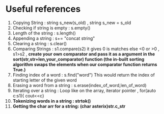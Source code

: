 # Useful references
1. Copying String : string s_new(s_old) , string s_new = s_old
2. Checking if string is empty : s.empty()
3. Length of the string : s.length()
4. Appending a string : s+= "concat string"
5. Clearing a string : s.clear()
6. Comparing Strings : s1.compare(s2) it gives 0 is matches else <0 or >0 , s1>s2 , **create your own comparator and pass it as a argument in the sort(str,str+len,your_comparator) function (the in-built sorting algorithm swaps the elements when our comparator function returns True.)**
7. Finding index of a word : s.find("word") This would return the index of starting letter of the given word
8. Erasing a word from a string : s.erase(index_of_word,len_of_word)
9. Iterating over a string : Loop like on the array, iterator pointer , for(auto c:s1){ cout<<c}
10. **Tokenizing words in a string : strtok()**
11. **Getting the char arr for a string: (char asterix)str.c_str**
